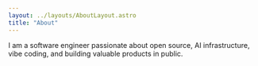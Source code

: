 ```yaml
---
layout: ../layouts/AboutLayout.astro
title: "About"
---
```


I am a software engineer passionate about open source, AI infrastructure, vibe coding, and building valuable products in public.